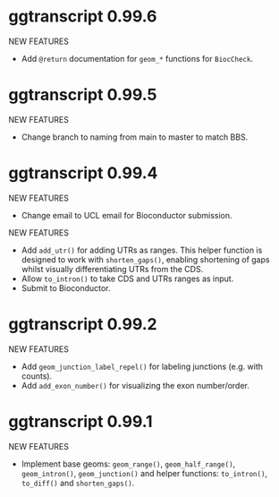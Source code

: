 # ggtranscript 0.99.6

NEW FEATURES

* Add `@return` documentation for `geom_*` functions for `BiocCheck`.

# ggtranscript 0.99.5

NEW FEATURES

* Change branch to naming from main to master to match BBS.

# ggtranscript 0.99.4

NEW FEATURES

* Change email to UCL email for Bioconductor submission. 

NEW FEATURES

* Add `add_utr()` for adding UTRs as ranges. This helper function is designed to 
work with `shorten_gaps()`, enabling shortening of gaps whilst visually 
differentiating UTRs from the CDS.
* Allow `to_intron()` to take CDS and UTRs ranges as input. 
* Submit to Bioconductor.

# ggtranscript 0.99.2

NEW FEATURES

* Add `geom_junction_label_repel()` for labeling junctions (e.g. with counts).
* Add `add_exon_number()` for visualizing the exon number/order.

# ggtranscript 0.99.1

NEW FEATURES

* Implement base geoms: `geom_range()`, `geom_half_range()`, `geom_intron()`, 
`geom_junction()` and helper functions: `to_intron()`, `to_diff()` and 
`shorten_gaps()`.
